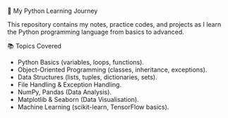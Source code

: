 🐍 My Python Learning Journey

This repository contains my notes, practice codes, and projects as I learn the Python programming language from basics to advanced.

 📚 Topics Covered
- Python Basics (variables, loops, functions).
- Object-Oriented Programming (classes, inheritance, exceptions).
- Data Structures (lists, tuples, dictionaries, sets).
- File Handling & Exception Handling.
- NumPy, Pandas (Data Analysis).
- Matplotlib & Seaborn (Data Visualisation).
- Machine Learning (scikit-learn, TensorFlow basics).
